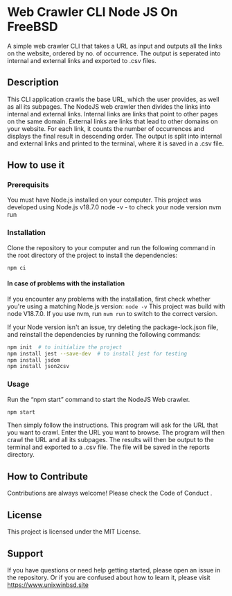 # Web Crawler CLI Node JS On FreeBSD
A simple web crawler CLI that takes a URL as input and outputs all the links on the website, ordered by no. of occurrence. The output is seperated into internal and external links and exported to .csv files.

## Description
This CLI application crawls the base URL, which the user provides, as well as all its subpages. The NodeJS web crawler then divides the links into internal and external links. Internal links are links that point to other pages on the same domain. External links are links that lead to other domains on your website. For each link, it counts the number of occurrences and displays the final result in descending order. The output is split into internal and external links and printed to the terminal, where it is saved in a .csv file.

## How to use it

### Prerequisits
You must have Node.js installed on your computer. This project was developed using Node.js v18.7.0
node -v - to check your node version
nvm run  
### Installation
Clone the repository to your computer and run the following command in the root directory of the project to install the dependencies:
``` bash
npm ci
```
#### In case of problems with the installation
If you encounter any problems with the installation, first check whether you're using a matching Node.js version: `node -v`
This project was build with node V18.7.0. If you use nvm, run `nvm run` to switch to the correct version.

If your Node version isn't an issue, try deleting the package-lock.json file, and reinstall the dependencies by running the following commands:

``` bash
npm init  # to initialize the project
npm install jest --save-dev  # to install jest for testing
npm install jsdom
npm install json2csv
```
### Usage
Run the “npm start” command to start the NodeJS Web crawler.
``` bash
npm start 
```
Then simply follow the instructions.
This program will ask for the URL that you want to crawl. Enter the URL you want to browse. The program will then crawl the URL and all its subpages. The results will then be output to the terminal and exported to a .csv file. The file will be saved in the reports directory.

## How to Contribute
Contributions are always welcome! Please check the Code of Conduct .

## License
This project is licensed under the MIT License.

## Support
If you have questions or need help getting started, please open an issue in the repository. Or if you are confused about how to learn it, please visit https://www.unixwinbsd.site
